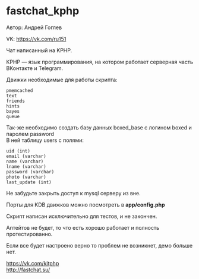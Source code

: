 # fastchat_kphp
Автор: Андрей Гоглев

VK: https://vk.com/ru151


Чат написанный на KPHP.

KPHP — язык программирования, на котором работает серверная часть ВКонтакте и Telegram.<br>

Движки необходимые для работы скрипта:
```
pmemcached
text
friends
hints
bayes
queue
```

Так-же необходимо создать базу данных boxed_base с логином boxed и паролем password<br>
В ней таблицу users с полями:
```
uid (int)
email (varchar)
name (varchar)
lname (varchar)
password (varchar)
photo (varchar)
last_update (int)
```

Не забудьте закрыть доступ к mysql серверу из вне.

Порты для KDB движков можно посмотреть в <b>app/config.php</b>


Скрипт написан исключительно для тестов, и не закончен.

Аптейтов не будет, то что есть хорошо работает и полность протестированно.

Если все будет настроено верно то проблем не возникнет, демо больше нет.


https://vk.com/kitphp<br>
http://fastchat.su/
